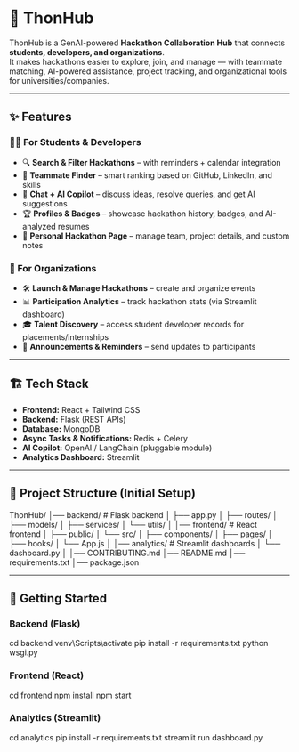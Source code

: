 # 🚀 ThonHub

ThonHub is a GenAI-powered **Hackathon Collaboration Hub** that connects **students, developers, and organizations**.  
It makes hackathons easier to explore, join, and manage — with teammate matching, AI-powered assistance, project tracking, and organizational tools for universities/companies.

---

## ✨ Features

### 👩‍💻 For Students & Developers
- 🔍 **Search & Filter Hackathons** – with reminders + calendar integration
- 👥 **Teammate Finder** – smart ranking based on GitHub, LinkedIn, and skills
- 💬 **Chat + AI Copilot** – discuss ideas, resolve queries, and get AI suggestions
- 🏆 **Profiles & Badges** – showcase hackathon history, badges, and AI-analyzed resumes
- 📅 **Personal Hackathon Page** – manage team, project details, and custom notes

### 🏢 For Organizations
- 🛠️ **Launch & Manage Hackathons** – create and organize events
- 📊 **Participation Analytics** – track hackathon stats (via Streamlit dashboard)
- 🎓 **Talent Discovery** – access student developer records for placements/internships
- 📢 **Announcements & Reminders** – send updates to participants

---

## 🏗️ Tech Stack

- **Frontend:** React + Tailwind CSS  
- **Backend:** Flask (REST APIs)  
- **Database:** MongoDB  
- **Async Tasks & Notifications:** Redis + Celery  
- **AI Copilot:** OpenAI / LangChain (pluggable module)  
- **Analytics Dashboard:** Streamlit  

---

## 📂 Project Structure (Initial Setup)

ThonHub/
│── backend/ # Flask backend
│ ├── app.py
│ ├── routes/
│ ├── models/
│ ├── services/
│ └── utils/
│
│── frontend/ # React frontend
│ ├── public/
│ └── src/
│ ├── components/
│ ├── pages/
│ ├── hooks/
│ └── App.js
│
│── analytics/ # Streamlit dashboards
│ └── dashboard.py
│
│── CONTRIBUTING.md
│── README.md
│── requirements.txt
│── package.json

---

## 🚀 Getting Started

### Backend (Flask)
cd backend
venv\Scripts\activate
pip install -r requirements.txt
python wsgi.py

### Frontend (React)
cd frontend
npm install
npm start

### Analytics (Streamlit)
cd analytics
pip install -r requirements.txt
streamlit run dashboard.py

